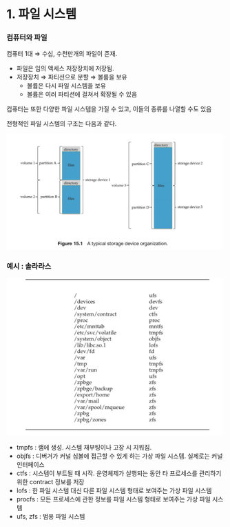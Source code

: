 # 1. 파일 시스템

### 컴퓨터와 파일

컴퓨터 1대 ⇒ 수십, 수천만개의 파일이 존재.

- 파일은 임의 액세스 저장장치에 저장됨.
- 저장장치 ⇒ 파티션으로 분할 ⇒ 볼륨을 보유
    - 볼륨은 다시 파일 시스템을 보유
    - 볼륨은 여러 파티션에 걸쳐서 확장될 수 있음

컴퓨터는 또한 다양한 파일 시스템을 가질 수 있고, 이들의 종류를 나열할 수도 있음

전형적인 파일 시스템의 구조는 다음과 같다.

![IMG_0226.jpeg](./참고자료/15-1-0.jpeg)

### 예시 : 솔라라스

![IMG_0227.jpeg](./참고자료/15-1-1.jpeg)

- tmpfs : 램에 생성. 시스템 재부팅이나 고장 시 지워짐.
- objfs : 디버거가 커널 심볼에 접근할 수 있게 하는 가상 파일 시스템. 실제로는 커널 인터페이스
- ctfs : 시스템이 부트될 때 시작. 운영체제가 실행되는 동안 타 프로세스를 관리하기 위한 contract 정보를 저장
- lofs : 한 파일 시스템 대신 다른 파일 시스템 형태로 보여주는 가상 파일 시스템
- procfs : 모든 프로세스에 관한 정보를 파일 시스템 형태로 보여주는 가상 파일 시스템
- ufs, zfs : 범용 파일 시스템